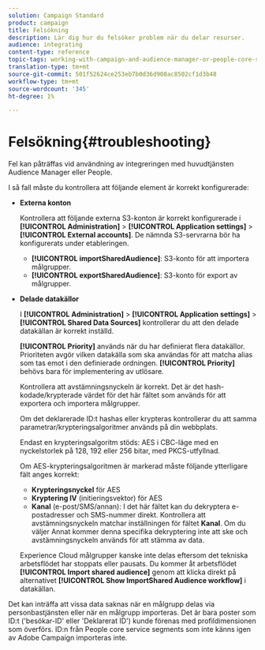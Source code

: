 ```yaml
---
solution: Campaign Standard
product: campaign
title: Felsökning
description: Lär dig hur du felsöker problem när du delar resurser.
audience: integrating
content-type: reference
topic-tags: working-with-campaign-and-audience-manager-or-people-core-service
translation-type: tm+mt
source-git-commit: 501f52624ce253eb7b0d36d908ac8502cf1d3b48
workflow-type: tm+mt
source-wordcount: '345'
ht-degree: 1%

---
```



# Felsökning{#troubleshooting}

Fel kan påträffas vid användning av integreringen med huvudtjänsten Audience Manager eller People.

I så fall måste du kontrollera att följande element är korrekt konfigurerade:

* **Externa konton**

   Kontrollera att följande externa S3-konton är korrekt konfigurerade i **[!UICONTROL Administration]** > **[!UICONTROL Application settings]** > **[!UICONTROL External accounts]**. De nämnda S3-servrarna bör ha konfigurerats under etableringen.

   * **[!UICONTROL importSharedAudience]**: S3-konto för att importera målgrupper.
   * **[!UICONTROL exportSharedAudience]**: S3-konto för export av målgrupper.

* **Delade datakällor**

   I **[!UICONTROL Administration]** > **[!UICONTROL Application settings]** > **[!UICONTROL Shared Data Sources]** kontrollerar du att den delade datakällan är korrekt inställd.

   **[!UICONTROL Priority]** används när du har definierat flera datakällor. Prioriteten avgör vilken datakälla som ska användas för att matcha alias som tas emot i den definierade ordningen. **[!UICONTROL Priority]** behövs bara för implementering av utlösare.

   Kontrollera att avstämningsnyckeln är korrekt. Det är det hash-kodade/krypterade värdet för det här fältet som används för att exportera och importera målgrupper.

   Om det deklarerade ID:t hashas eller krypteras kontrollerar du att samma parametrar/krypteringsalgoritmer används på din webbplats.

   Endast en krypteringsalgoritm stöds: AES i CBC-läge med en nyckelstorlek på 128, 192 eller 256 bitar, med PKCS-utfyllnad.

   Om AES-krypteringsalgoritmen är markerad måste följande ytterligare fält anges korrekt:

   * **Krypteringsnyckel** för AES
   * **Kryptering IV**  (initieringsvektor) för AES
   * **Kanal**  (e-post/SMS/annan): I det här fältet kan du dekryptera e-postadresser och SMS-nummer direkt. Kontrollera att avstämningsnyckeln matchar inställningen för fältet **Kanal**. Om du väljer Annat kommer denna specifika dekryptering inte att ske och avstämningsnyckeln används för att stämma av data.

   Experience Cloud målgrupper kanske inte delas eftersom det tekniska arbetsflödet har stoppats eller pausats. Du kommer åt arbetsflödet **[!UICONTROL Import shared audience]** genom att klicka direkt på alternativet **[!UICONTROL Show ImportShared Audience workflow]** i datakällan.

Det kan inträffa att vissa data saknas när en målgrupp delas via personbastjänsten eller när en målgrupp importeras. Det är bara poster som ID:t (&#39;besökar-ID&#39; eller &#39;Deklarerat ID&#39;) kunde förenas med profildimensionen som överförs. ID:n från People core service segments som inte känns igen av Adobe Campaign importeras inte.

